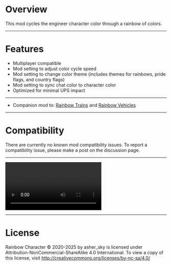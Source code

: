 # Overview
This mod cycles the engineer character color through a rainbow of colors. 

---------------
# Features
- Multiplayer compatible
- Mod setting to adjust color cycle speed
- Mod setting to change color theme (includes themes for rainbows, pride flags, and country flags)
- Mod setting to sync chat color to character color
- Optimized for minimal UPS impact
---------------
- Companion mod to: [Rainbow Trains](https://mods.factorio.com/mod/rainbow-trains) and  [Rainbow Vehicles](https://mods.factorio.com/mod/rainbow-vehicles)

---------------
# Compatibility
There are currently no known mod compatibility issues. To report a compatibility issue, please make a post on the discussion page. 

---------------

![example video](https://github.com/jingleheimer-schmidt/imgs/blob/6f44bd33f7cb5a5cbaff60f06fad2c40be83f261/Untitled2.mp4?raw=true)

---------------
# License
Rainbow Character © 2020-2025 by asher_sky is licensed under Attribution-NonCommercial-ShareAlike 4.0 International.
To view a copy of this license, visit http://creativecommons.org/licenses/by-nc-sa/4.0/